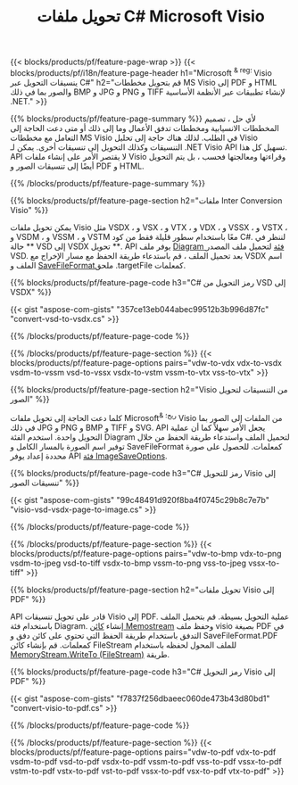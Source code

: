 ﻿---
title: تحويل ملفات C# Microsoft Visio
url: /ar/net/conversion/
description: تحويل Microsoft Visio تنسيقات VSDX VSX VTX VDX VSSX VSTX VSDM VSSM VSTM VDW VSD VSS VST إلى PDF HTML والصور مع بضعة أسطر من C# التعليمات البرمجية عبر .NET المكتبة.
---
{{< blocks/products/pf/feature-page-wrap >}}
{{< blocks/products/pf/i18n/feature-page-header h1="Microsoft <sup> & reg؛ </sup> Visio ينسيقات التحويل عبر C#" h2="قم بتحويل مخططات MS Visio إلى PDF و HTML والصور بما في ذلك BMP و JPG و PNG و TIFF لإنشاء تطبيقات عبر الأنظمة الأساسية .NET." >}}

{{% blocks/products/pf/feature-page-summary %}}
لأي حل ، تصميم المخططات الانسيابية ومخططات تدفق الأعمال وما إلى ذلك أو متى دعت الحاجة إلى التعامل مع مخططات MS Visio في الطلب. لذلك هناك حاجة إلى تحليل Visio التنسيقات وكذلك التحويل إلى تنسيقات أخرى. يمكن لـ .NET Visio API تسهيل كل هذا. API لا يقتصر الأمر على إنشاء ملفات Visio وقراءتها ومعالجتها فحسب ، بل يتم التحويل أيضًا إلى تنسيقات الصور و PDF و HTML.

{{% /blocks/products/pf/feature-page-summary %}}

{{% blocks/products/pf/feature-page-section h2="ملفات Inter Conversion Visio" %}}

يمكن تحويل ملفات Visio مثل VSDX ، و VSX ، و VTX ، و VDX ، و VSSX ، و VSTX ، و VSDM ، و VSSM ، و VSTM معًا باستخدام سطور قليلة فقط من كود C#. لننظر في حالة ** VSD إلى VSDX تحويل **. API يوفر ملف [Diagram فئة](https://apireference.aspose.com/diagram/net/aspose.diagram/diagram) لتحميل ملف المصدر VSD. بعد تحميل الملف ، قم باستدعاء طريقة الحفظ مع مسار الإخراج مع VSDX اسم الملف و [SaveFileFormat](https://apireference.aspose.com/diagram/net/aspose.diagram/savefileformat)ملحق .targetFile كمعلمات.

{{% blocks/products/pf/feature-page-code h3="C# رمز التحويل من VSD إلى VSDX" %}}

{{< gist "aspose-com-gists" "357ce13eb044abec99512b3b996d87fc" "convert-vsd-to-vsdx.cs" >}}

{{% /blocks/products/pf/feature-page-code %}}

{{% /blocks/products/pf/feature-page-section %}}
{{< blocks/products/pf/feature-page-options pairs="vdw-to-vdx vdx-to-vsdx vsdm-to-vssm vsd-to-vssx vsdx-to-vstm vssm-to-vtx vss-to-vtx" >}}

{{% blocks/products/pf/feature-page-section h2="Visio من التنسيقات لتحويل الصور" %}}

كلما دعت الحاجة إلى تحويل ملفات Microsoft<sup>& ريج؛</sup> Visio من الملفات إلى الصور بما في ذلك JPG و PNG و BMP و TIFF و SVG. API يجعل الأمر سهلاً كما أن عملية التحويل واحدة. استخدم الفئة Diagram لتحميل الملف واستدعاء طريقة الحفظ من خلال توفير اسم الصورة بالمسار الكامل و SaveFileFormat كمعلمات. للحصول على صورة محددة إعداد يوفر API [فئة ImageSaveOptions](https://apireference.aspose.com/diagram/net/aspose.diagram.saving/imagesaveoptions).

{{% blocks/products/pf/feature-page-code h3="C# رمز للتحويل Visio إلى تنسيقات الصور" %}}

{{< gist "aspose-com-gists" "99c48491d920f8ba4f0745c29b8c7e7b" "visio-vsd-vsdx-page-to-image.cs" >}}

{{% /blocks/products/pf/feature-page-code %}}

{{% /blocks/products/pf/feature-page-section %}}
{{< blocks/products/pf/feature-page-options pairs="vdw-to-bmp vdx-to-png vsdm-to-jpeg vsd-to-tiff vsdx-to-bmp vssm-to-png vss-to-jpeg vssx-to-tiff" >}}

{{% blocks/products/pf/feature-page-section h2="تحويل ملفات Visio إلى PDF" %}}

API قادر على تحويل تنسيقات Visio إلى PDF. عملية التحويل بسيطة. قم بتحميل الملف باستخدام فئة Diagram. إنشاء [كائن Memostream](https://docs.microsoft.com/en-us/dotnet/api/system.io.memorystream) وحفظ ملف visio بصيغة PDF في التدفق باستخدام طريقة الحفظ التي تحتوي على كائن دفق و SaveFileFormat.PDF كمعلمات. قم بإنشاء كائن FileStream للملف المحول لحفظه باستخدام [MemoryStream.WriteTo (FileStream)](https://docs.microsoft.com/en-us/dotnet/api/system.io.memorystream.writeto?view=net-5.0#System_IO_MemoryStream_WriteTo_System_IO_Stream_) طريقة. 

{{% blocks/products/pf/feature-page-code h3="C# رمز التحويل Visio إلى PDF" %}}

{{< gist "aspose-com-gists" "f7837f256dbaeec060de473b43d80bd1" "convert-visio-to-pdf.cs" >}}

{{% /blocks/products/pf/feature-page-code %}}

{{% /blocks/products/pf/feature-page-section %}}
{{< blocks/products/pf/feature-page-options pairs="vdw-to-pdf vdx-to-pdf vsdm-to-pdf vsd-to-pdf vsdx-to-pdf vssm-to-pdf vss-to-pdf vssx-to-pdf vstm-to-pdf vstx-to-pdf vst-to-pdf vssx-to-pdf vsx-to-pdf vtx-to-pdf" >}}
